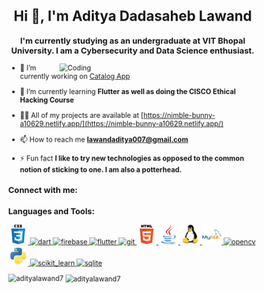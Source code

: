<h1 align="center">Hi 👋, I'm Aditya Dadasaheb Lawand</h1>
<h3 align="center">I'm currently studying as an undergraduate at VIT Bhopal University. I am a Cybersecurity and Data Science enthusiast.</h3>
<img align="right" alt="Coding" width="400" src="[https://drive.google.com/file/d/15boNDlJeIEemFiivL7oVrFuOl42a1EVG/view?usp=sharing](https://www.google.com/url?sa=i&url=https%3A%2F%2Foutlane.co%2Fnow%2Fnew-shot-programmer-animation%2F&psig=AOvVaw2RJbnhxkqCcSzPSGvIE2lH&ust=1697387344166000&source=images&cd=vfe&opi=89978449&ved=0CA8QjRxqFwoTCNC-h-369YEDFQAAAAAdAAAAABAY)">

- 🔭 I’m currently working on [Catalog App](https://github.com/adityalawand7/Catalog-App)

- 🌱 I’m currently learning **Flutter as well as doing the CISCO Ethical Hacking Course**

- 👨‍💻 All of my projects are available at [https://nimble-bunny-a10629.netlify.app/](https://nimble-bunny-a10629.netlify.app/)

- 📫 How to reach me **lawandaditya007@gmail.com**

- ⚡ Fun fact **I like to try new technologies as opposed to the common notion of sticking to one. I am also a potterhead.**

<h3 align="left">Connect with me:</h3>
<p align="left">
</p>

<h3 align="left">Languages and Tools:</h3>
<p align="left"> <a href="https://www.w3schools.com/css/" target="_blank" rel="noreferrer"> <img src="https://raw.githubusercontent.com/devicons/devicon/master/icons/css3/css3-original-wordmark.svg" alt="css3" width="40" height="40"/> </a> <a href="https://dart.dev" target="_blank" rel="noreferrer"> <img src="https://www.vectorlogo.zone/logos/dartlang/dartlang-icon.svg" alt="dart" width="40" height="40"/> </a> <a href="https://firebase.google.com/" target="_blank" rel="noreferrer"> <img src="https://www.vectorlogo.zone/logos/firebase/firebase-icon.svg" alt="firebase" width="40" height="40"/> </a> <a href="https://flutter.dev" target="_blank" rel="noreferrer"> <img src="https://www.vectorlogo.zone/logos/flutterio/flutterio-icon.svg" alt="flutter" width="40" height="40"/> </a> <a href="https://git-scm.com/" target="_blank" rel="noreferrer"> <img src="https://www.vectorlogo.zone/logos/git-scm/git-scm-icon.svg" alt="git" width="40" height="40"/> </a> <a href="https://www.w3.org/html/" target="_blank" rel="noreferrer"> <img src="https://raw.githubusercontent.com/devicons/devicon/master/icons/html5/html5-original-wordmark.svg" alt="html5" width="40" height="40"/> </a> <a href="https://www.java.com" target="_blank" rel="noreferrer"> <img src="https://raw.githubusercontent.com/devicons/devicon/master/icons/java/java-original.svg" alt="java" width="40" height="40"/> </a> <a href="https://www.linux.org/" target="_blank" rel="noreferrer"> <img src="https://raw.githubusercontent.com/devicons/devicon/master/icons/linux/linux-original.svg" alt="linux" width="40" height="40"/> </a> <a href="https://www.mysql.com/" target="_blank" rel="noreferrer"> <img src="https://raw.githubusercontent.com/devicons/devicon/master/icons/mysql/mysql-original-wordmark.svg" alt="mysql" width="40" height="40"/> </a> <a href="https://opencv.org/" target="_blank" rel="noreferrer"> <img src="https://www.vectorlogo.zone/logos/opencv/opencv-icon.svg" alt="opencv" width="40" height="40"/> </a> <a href="https://www.python.org" target="_blank" rel="noreferrer"> <img src="https://raw.githubusercontent.com/devicons/devicon/master/icons/python/python-original.svg" alt="python" width="40" height="40"/> </a> <a href="https://scikit-learn.org/" target="_blank" rel="noreferrer"> <img src="https://upload.wikimedia.org/wikipedia/commons/0/05/Scikit_learn_logo_small.svg" alt="scikit_learn" width="40" height="40"/> </a> <a href="https://www.sqlite.org/" target="_blank" rel="noreferrer"> <img src="https://www.vectorlogo.zone/logos/sqlite/sqlite-icon.svg" alt="sqlite" width="40" height="40"/> </a> </p>

<p><img align="left" src="https://github-readme-stats.vercel.app/api/top-langs?username=adityalawand7&show_icons=true&theme=tokyonight&text_color=ffffff&bg_color=000000&locale=en&layout=compact" alt="adityalawand7" /></p>

<p>&nbsp;<img align="center" src="https://github-readme-stats.vercel.app/api?username=adityalawand7&show_icons=true&locale=en" alt="adityalawand7" /></p>
